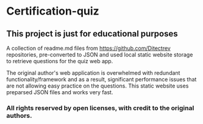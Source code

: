 # Certification-quiz

## This project is just for educational purposes 

A collection of readme.md files from https://github.com/Ditectrev repositories, pre-converted to JSON and used local static website storage to retrieve questions for the quiz web app.

The original author's web application is overwhelmed with redundant functionality/framework and as a result, significant performance issues that are not allowing easy practice on the questions.
This static website uses preparsed JSON files and works very fast.

### All rights reserved by open licenses, with credit to the original authors.
